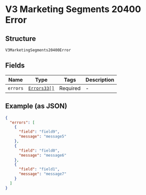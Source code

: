
# V3 Marketing Segments 20400 Error

## Structure

`V3MarketingSegments20400Error`

## Fields

| Name | Type | Tags | Description |
|  --- | --- | --- | --- |
| `errors` | [`Errors33[]`](../../doc/models/errors-33.md) | Required | - |

## Example (as JSON)

```json
{
  "errors": [
    {
      "field": "field9",
      "message": "message5"
    },
    {
      "field": "field0",
      "message": "message6"
    },
    {
      "field": "field1",
      "message": "message7"
    }
  ]
}
```

